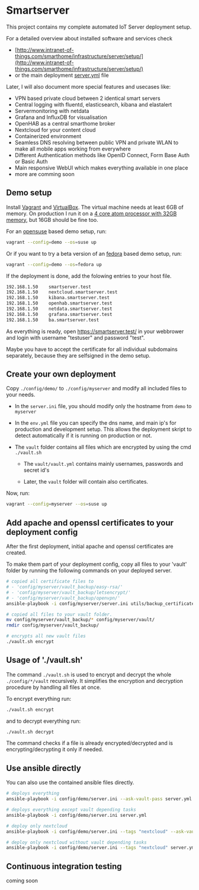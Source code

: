 # Smartserver

This project contains my complete automated IoT Server deployment setup.

For a detailed overview about installed software and services check

* [http://www.intranet-of-things.com/smarthome/infrastructure/server/setup/](http://www.intranet-of-things.com/smarthome/infrastructure/server/setup/) 
* or the main deployment [server.yml](https://github.com/HolgerHees/smartserver/blob/master/server.yml) file

Later, I will also document more special features and usecases like:

* VPN based private cloud between 2 identical smart servers
* Central logging with fluentd, elasticsearch, kibana and elastalert
* Servermonitoring with netdata
* Grafana and InfluxDB for visualisation
* OpenHAB as a central smarthome broker
* Nextcloud for your content cloud
* Containerized environment
* Seamless DNS resolving between public VPN and private WLAN to make all mobile apps working from everywhere
* Different Authentication methods like OpenID Connect, Form Base Auth or Basic Auth
* Main responsive WebUI which makes everything available in one place
* more are comming soon

## Demo setup

Install [Vagrant](https://www.vagrantup.com/) and [VirtualBox](https://www.virtualbox.org/). The virtual machine needs at least 6GB of memory. On production I run it on a [4 core atom processor with 32GB memory](http://www.intranet-of-things.com/smarthome/infrastructure/server/), but 16GB should be fine too.

For an [opensuse](https://www.opensuse.org/) based demo setup, run:

```bash
vagrant --config=demo --os=suse up
```

Or if you want to try a beta version of an [fedora](https://getfedora.org/) based demo setup, run:

```bash
vagrant --config=demo --os=fedora up
```

If the deployment is done, add the folowing entries to your host file.

```bash
192.168.1.50    smartserver.test
192.168.1.50    nextcloud.smartserver.test
192.168.1.50    kibana.smartserver.test
192.168.1.50    openhab.smartserver.test
192.168.1.50    netdata.smartserver.test
192.168.1.50    grafana.smartserver.test
192.168.1.50    ba.smartserver.test
```

As everything is ready, open https://smartserver.test/ in your webbrower and login with username "testuser" and password "test".

Maybe you have to accept the certificate for all individual subdomains separately, because they are selfsigned in the demo setup.

## Create your own deployment

Copy `./config/demo/` to `./config/myserver` and modify all included files to your needs. 

* In the `server.ini` file, you should modify only the hostname from `demo` to `myserver`

* In the `env.yml` file you can specify the dns name, and main ip's for production and development setup. This allows the deployment skript to detect automatically if it is running on production or not.

* The `vault` folder contains all files which are encrypted by using the cmd `./vault.sh`

  * The `vault/vault.yml` contains mainly usernames, passwords and secret id's

  * Later, the `vault` folder will contain also certificates.
  
Now, run:

```bash
vagrant --config=myserver --os=suse up
```
  
## Add apache and openssl certificates to your deployment config

After the first deployment, initial apache and openssl certificates are created. 

To make them part of your deployment config, copy all files to your 'vault' folder by running the following commands on your deployed server.

```bash
# copied all certificate files to
# - 'config/myserver/vault_backup/easy-rsa/'
# - 'config/myserver/vault_backup/letsencrypt/'
# - 'config/myserver/vault_backup/openvpn/'
ansible-playbook -i config/myserver/server.ini utils/backup_certificates.yml

# copied all files to your vault folder.
mv config/myserver/vault_backup/* config/myserver/vault/
rmdir config/myserver/vault_backup/

# encrypts all new vault files
./vault.sh encrypt
```

## Usage of './vault.sh'

The command `./vault.sh` is used to encrypt and decrypt the whole `./config/*/vault` recursively. It simplifies the encryption and decryption procedure by handling all files at once.

To encrypt everything run:

```bash
./vault.sh encrypt
```

and to decrypt everything run:

```bash
./vault.sh decrypt
```

The command checks if a file is already encrypted/decrypted and is encrypting/decrypting it only if needed.

## Use ansible directly

You can also use the contained ansible files directly.

```bash
# deploys everything
ansible-playbook -i config/demo/server.ini --ask-vault-pass server.yml

# deploys everything except vault depending tasks
ansible-playbook -i config/demo/server.ini server.yml

# deploy only nextcloud
ansible-playbook -i config/demo/server.ini --tags "nextcloud" --ask-vault-pass server.yml

# deploy only nextcloud without vault depending tasks
ansible-playbook -i config/demo/server.ini --tags "nextcloud" server.yml
```

## Continuous integration testing

coming soon
